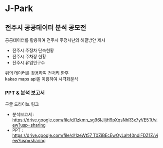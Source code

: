 # J-Park
전주시 공공데이터 분석 공모전
-----------------------------------------------------------------

공공데이터를 활용하여 전주시 주정차난의 해결방안 제시
- 전주시 주정차 단속현황
- 전주시 주차장 현황
- 전주시 유입인구수

위의 데이터를 활용하여 전처리 한후 
<br/>
kakao maps api을 이용하여 시각화분석

### PPT & 분석 보고서
구글 드라이브 링크
- 분석보고서 : https://drive.google.com/file/d/1zkmn_sg96IJlljH9pXqsNhR3x7yVE5Tt/view?usp=sharing
- PPT : https://drive.google.com/file/d/1zeWt57_T0ZiBEcEwOyLalt40ndiFDZ1Z/view?usp=sharing
